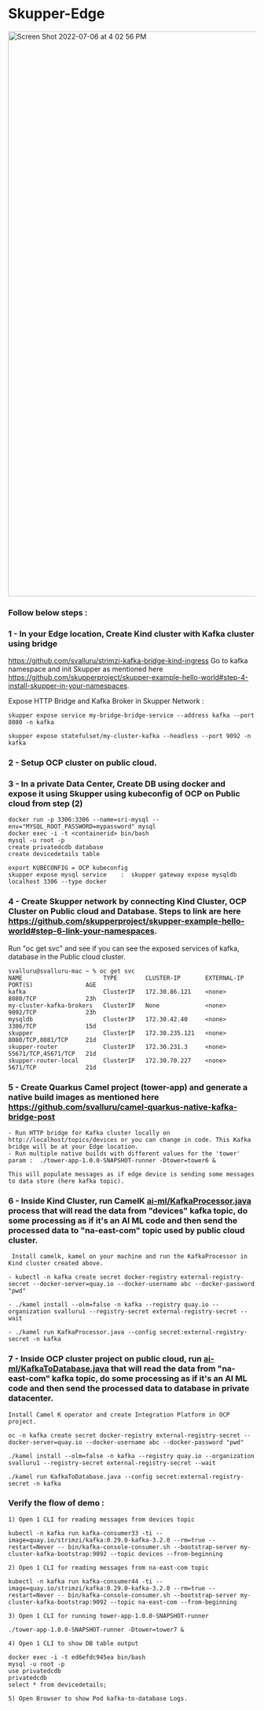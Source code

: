 # Skupper-Edge

<img width="1149" alt="Screen Shot 2022-07-06 at 4 02 56 PM" src="https://user-images.githubusercontent.com/7470319/177633472-e19b47c1-9ea8-44ad-ad5e-a3c0e2fb8e9a.png">


### Follow below steps : 

### 1 - In your Edge location, Create Kind cluster with Kafka cluster using bridge

https://github.com/svalluru/strimzi-kafka-bridge-kind-ingress
Go to kafka namespace and init Skupper as mentioned here https://github.com/skupperproject/skupper-example-hello-world#step-4-install-skupper-in-your-namespaces.

Expose HTTP Bridge and Kafka Broker in Skupper Network : 
 ```
 skupper expose service my-bridge-bridge-service --address kafka --port 8080 -n kafka
 
 skupper expose statefulset/my-cluster-kafka --headless --port 9092 -n kafka
```

### 2 - Setup OCP cluster on public cloud.

### 3 - In a private Data Center, Create DB using docker and expose it using Skupper using kubeconfig of OCP on Public cloud from step (2)
```
docker run -p 3306:3306 --name=sri-mysql --env="MYSQL_ROOT_PASSWORD=mypassword" mysql 
docker exec -i -t <containerid> bin/bash
mysql -u root -p
create privatedcdb database
create devicedetails table

export KUBECONFIG = OCP kubeconfig
skupper expose mysql service	:  skupper gateway expose mysqldb localhost 3306 --type docker
```

### 4 - Create Skupper network by connecting Kind Cluster, OCP Cluster on Public cloud and Database. Steps to link are here https://github.com/skupperproject/skupper-example-hello-world#step-6-link-your-namespaces.

 Run "oc get svc" and see if you can see the exposed services of kafka, database in the Public cloud cluster.
 
 ```
svalluru@svalluru-mac ~ % oc get svc
NAME                       TYPE        CLUSTER-IP       EXTERNAL-IP   PORT(S)               AGE
kafka                      ClusterIP   172.30.86.121    <none>        8080/TCP              23h
my-cluster-kafka-brokers   ClusterIP   None             <none>        9092/TCP              23h
mysqldb                    ClusterIP   172.30.42.40     <none>        3306/TCP              15d
skupper                    ClusterIP   172.30.235.121   <none>        8080/TCP,8081/TCP     21d
skupper-router             ClusterIP   172.30.231.3     <none>        55671/TCP,45671/TCP   21d
skupper-router-local       ClusterIP   172.30.70.227    <none>        5671/TCP              21d

```

### 5 - Create Quarkus Camel project (tower-app) and generate a native build images as mentioned here https://github.com/svalluru/camel-quarkus-native-kafka-bridge-post

	- Run HTTP bridge for Kafka cluster locally on http://localhost/topics/devices or you can change in code. This Kafka bridge will be at your Edge location.
	- Run multiple native builds with different values for the 'tower' param :  ./tower-app-1.0.0-SNAPSHOT-runner -Dtower=tower6 &
	
	This will populate messages as if edge device is sending some messages to data store (here kafka topic).

### 6 - Inside Kind Cluster, run CamelK [ai-ml/KafkaProcessor.java](ai-ml/KafkaProcessor.java) process that will read the data from "devices" kafka topic, do some processing as if it's an AI ML code and then send the processed data to "na-east-com" topic used by public cloud cluster.
	 
	 Install camelk, kamel on your machine and run the KafkaProcessor in Kind cluster created above.
	 
   ```
   - kubectl -n kafka create secret docker-registry external-registry-secret --docker-server=quay.io --docker-username abc --docker-password "pwd"
   
   - ./kamel install --olm=false -n kafka --registry quay.io --organization svalluru1 --registry-secret external-registry-secret --wait
   
   - ./kamel run KafkaProcessor.java --config secret:external-registry-secret -n kafka
   ```

### 7 - Inside OCP cluster project on public cloud, run [ai-ml/KafkaToDatabase.java](ai-ml/KafkaToDatabase.java) that will read the data from "na-east-com" kafka topic, do some processing as if it's an AI ML code and then send the processed data to database in private datacenter.

	Install Camel K operator and create Integration Platform in OCP project.
 ```
oc -n kafka create secret docker-registry external-registry-secret --docker-server=quay.io --docker-username abc --docker-password "pwd"

./kamel install --olm=false -n kafka --registry quay.io --organization svalluru1 --registry-secret external-registry-secret --wait

./kamel run KafkaToDatabase.java --config secret:external-registry-secret -n kafka

 ```

### Verify the flow of demo : 
```
1) Open 1 CLI for reading messages from devices topic

kubectl -n kafka run kafka-consumer33 -ti --image=quay.io/strimzi/kafka:0.29.0-kafka-3.2.0 --rm=true --restart=Never -- bin/kafka-console-consumer.sh --bootstrap-server my-cluster-kafka-bootstrap:9092 --topic devices --from-beginning

2) Open 1 CLI for reading messages from na-east-com topic 

kubectl -n kafka run kafka-consumer44 -ti --image=quay.io/strimzi/kafka:0.29.0-kafka-3.2.0 --rm=true --restart=Never -- bin/kafka-console-consumer.sh --bootstrap-server my-cluster-kafka-bootstrap:9092 --topic na-east-com --from-beginning

3) Open 1 CLI for running tower-app-1.0.0-SNAPSHOT-runner

./tower-app-1.0.0-SNAPSHOT-runner -Dtower=tower7 &

4) Open 1 CLI to show DB table output

docker exec -i -t ed6efdc945ea bin/bash
mysql -u root -p
use privatedcdb
privatedcdb
select * from devicedetails;

5) Open Browser to show Pod kafka-to-database Logs.
```

